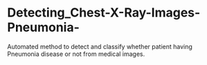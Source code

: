# Detecting_Chest-X-Ray-Images-Pneumonia-
Automated method to detect and classify whether patient having  Pneumonia disease or not  from medical images.
